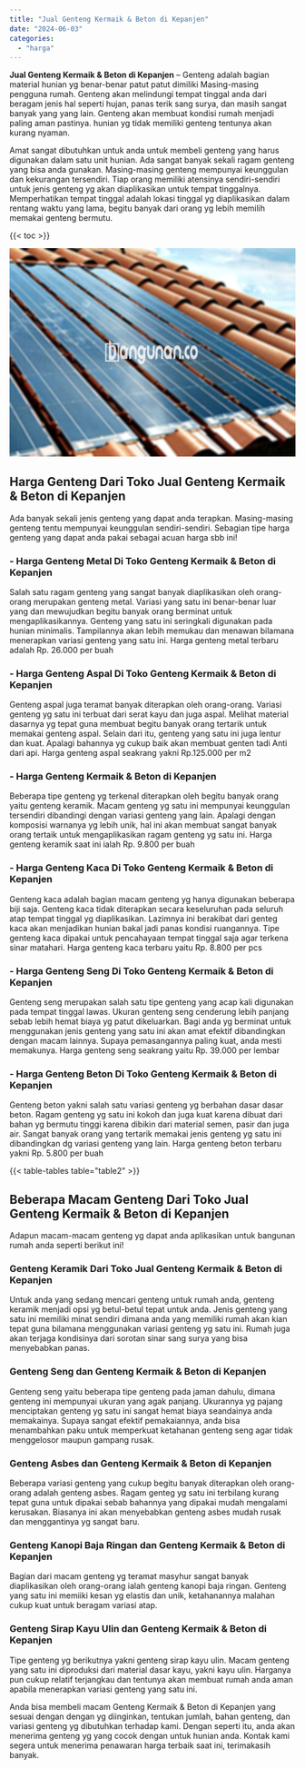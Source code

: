 ```yaml
---
title: "Jual Genteng Kermaik & Beton di Kepanjen"
date: "2024-06-03"
categories: 
  - "harga"
---
```


**Jual Genteng Kermaik & Beton di Kepanjen** – Genteng adalah bagian material hunian yg benar-benar patut patut dimiliki Masing-masing pengguna rumah. Genteng akan melindungi tempat tinggal anda dari beragam jenis hal seperti hujan, panas terik sang surya, dan masih sangat banyak yang yang lain. Genteng akan membuat kondisi rumah menjadi paling aman pastinya. hunian yg tidak memiliki genteng tentunya akan kurang nyaman.

Amat sangat dibutuhkan untuk anda untuk membeli genteng yang harus digunakan dalam satu unit hunian. Ada sangat banyak sekali ragam genteng yang bisa anda gunakan. Masing-masing genteng mempunyai keunggulan dan kekurangan tersendiri. Tiap orang memiliki atensinya sendiri-sendiri untuk jenis genteng yg akan diaplikasikan untuk tempat tinggalnya. Memperhatikan tempat tinggal adalah lokasi tinggal yg diaplikasikan dalam rentang waktu yang lama, begitu banyak dari orang yg lebih memilih memakai genteng bermutu.

{{< toc >}}

![Jual Genteng Kermaik & Beton di Kepanjen](/images/genteng-minimalis-murah02.png)

## Harga Genteng Dari Toko Jual Genteng Kermaik & Beton di Kepanjen

Ada banyak sekali jenis genteng yang dapat anda terapkan. Masing-masing genteng tentu mempunyai keunggulan sendiri-sendiri. Sebagian tipe harga genteng yang dapat anda pakai sebagai acuan harga sbb ini!

### \- Harga Genteng Metal Di Toko Genteng Kermaik & Beton di Kepanjen

Salah satu ragam genteng yang sangat banyak diaplikasikan oleh orang-orang merupakan genteng metal. Variasi yang satu ini benar-benar luar yang dan mewujudkan begitu banyak orang berminat untuk mengaplikasikannya. Genteng yang satu ini seringkali digunakan pada hunian minimalis. Tampilannya akan lebih memukau dan menawan bilamana menerapkan variasi genteng yang satu ini. Harga genteng metal terbaru adalah Rp. 26.000 per buah

### \- Harga Genteng Aspal Di Toko Genteng Kermaik & Beton di Kepanjen

Genteng aspal juga teramat banyak diterapkan oleh orang-orang. Variasi genteng yg satu ini terbuat dari serat kayu dan juga aspal. Melihat material dasarnya yg tepat guna membuat begitu banyak orang tertarik untuk memakai genteng aspal. Selain dari itu, genteng yang satu ini juga lentur dan kuat. Apalagi bahannya yg cukup baik akan membuat genten tadi Anti dari api. Harga genteng aspal seakrang yakni Rp.125.000 per m2

### \- Harga Genteng Kermaik & Beton di Kepanjen

Beberapa tipe genteng yg terkenal diterapkan oleh begitu banyak orang yaitu genteng keramik. Macam genteng yg satu ini mempunyai keunggulan tersendiri dibandingi dengan variasi genteng yang lain. Apalagi dengan komposisi warnanya yg lebih unik, hal ini akan membuat sangat banyak orang tertaik untuk mengaplikasikan ragam genteng yg satu ini. Harga genteng keramik saat ini ialah Rp. 9.800 per buah

### \- Harga Genteng Kaca Di Toko Genteng Kermaik & Beton di Kepanjen

Genteng kaca adalah bagian macam genteng yg hanya digunakan beberapa biji saja. Genteng kaca tidak diterapkan secara keseluruhan pada seluruh atap tempat tinggal yg diaplikasikan. Lazimnya ini berakibat dari genteg kaca akan menjadikan hunian bakal jadi panas kondisi ruangannya. Tipe genteng kaca dipakai untuk pencahayaan tempat tinggal saja agar terkena sinar matahari. Harga genteng kaca terbaru yaitu Rp. 8.800 per pcs

### \- Harga Genteng Seng Di Toko Genteng Kermaik & Beton di Kepanjen

Genteng seng merupakan salah satu tipe genteng yang acap kali digunakan pada tempat tinggal lawas. Ukuran genteng seng cenderung lebih panjang sebab lebih hemat biaya yg patut dikeluarkan. Bagi anda yg berminat untuk menggunakan jenis genteng yang satu ini akan amat efektif dibandingkan dengan macam lainnya. Supaya pemasangannya paling kuat, anda mesti memakunya. Harga genteng seng seakrang yaitu Rp. 39.000 per lembar

### \- Harga Genteng Beton Di Toko Genteng Kermaik & Beton di Kepanjen

Genteng beton yakni salah satu variasi genteng yg berbahan dasar dasar beton. Ragam genteng yg satu ini kokoh dan juga kuat karena dibuat dari bahan yg bermutu tinggi karena dibikin dari material semen, pasir dan juga air. Sangat banyak orang yang tertarik memakai jenis genteng yg satu ini dibandingkan dg variasi genteng yang lain. Harga genteng beton terbaru yakni Rp. 5.800 per buah

{{< table-tables table="table2" >}}

## Beberapa Macam Genteng Dari Toko Jual Genteng Kermaik & Beton di Kepanjen

Adapun macam-macam genteng yg dapat anda aplikasikan untuk bangunan rumah anda seperti berikut ini!

### Genteng Keramik Dari Toko Jual Genteng Kermaik & Beton di Kepanjen

Untuk anda yang sedang mencari genteng untuk rumah anda, genteng keramik menjadi opsi yg betul-betul tepat untuk anda. Jenis genteng yang satu ini memiliki minat sendiri dimana anda yang memiliki rumah akan kian tepat guna bilamana menggunakan variasi genteng yg satu ini. Rumah juga akan terjaga kondisinya dari sorotan sinar sang surya yang bisa menyebabkan panas.

### Genteng Seng dan Genteng Kermaik & Beton di Kepanjen

Genteng seng yaitu beberapa tipe genteng pada jaman dahulu, dimana genteng ini mempunyai ukuran yang agak panjang. Ukurannya yg pajang menciptakan genteng yg satu ini sangat hemat biaya seandainya anda memakainya. Supaya sangat efektif pemakaiannya, anda bisa menambahkan paku untuk memperkuat ketahanan genteng seng agar tidak menggelosor maupun gampang rusak.

### Genteng Asbes dan Genteng Kermaik & Beton di Kepanjen

Beberapa variasi genteng yang cukup begitu banyak diterapkan oleh orang-orang adalah genteng asbes. Ragam genteg yg satu ini terbilang kurang tepat guna untuk dipakai sebab bahannya yang dipakai mudah mengalami kerusakan. Biasanya ini akan menyebabkan genteng asbes mudah rusak dan menggantinya yg sangat baru.

### Genteng Kanopi Baja Ringan dan Genteng Kermaik & Beton di Kepanjen

Bagian dari macam genteng yg teramat masyhur sangat banyak diaplikasikan oleh orang-orang ialah genteng kanopi baja ringan. Genteng yang satu ini memiiki kesan yg elastis dan unik, ketahanannya malahan cukup kuat untuk beragam variasi atap.

### Genteng Sirap Kayu Ulin dan Genteng Kermaik & Beton di Kepanjen

Tipe genteng yg berikutnya yakni genteng sirap kayu ulin. Macam genteng yang satu ini diproduksi dari material dasar kayu, yakni kayu ulin. Harganya pun cukup relatif terjangkau dan tentunya akan membuat rumah anda aman apabila menerapkan variasi genteng yang satu ini.

Anda bisa membeli macam Genteng Kermaik & Beton di Kepanjen yang sesuai dengan dengan yg diinginkan, tentukan jumlah, bahan genteng, dan variasi genteng yg dibutuhkan terhadap kami. Dengan seperti itu, anda akan menerima genteng yg yang cocok dengan untuk hunian anda. Kontak kami segera untuk menerima penawaran harga terbaik saat ini, terimakasih banyak.
